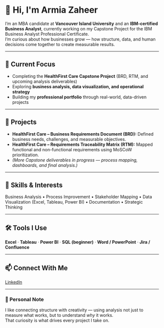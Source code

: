 # 👋 Hi, I'm Armia Zaheer  

I’m an MBA candidate at **Vancouver Island University** and an **IBM-certified Business Analyst**, currently working on my Capstone Project for the IBM Business Analyst Professional Certificate.  
I’m curious about how businesses grow — how structure, data, and human decisions come together to create measurable results.  

---

## 🎯 Current Focus  
- Completing the **HealthFirst Care Capstone Project** (BRD, RTM, and upcoming analysis deliverables)  
- Exploring **business analysis, data visualization, and operational strategy**  
- Building my **professional portfolio** through real-world, data-driven projects  

---

## 🧩 Projects  
- **HealthFirst Care – Business Requirements Document (BRD):** Defined business needs, challenges, and measurable objectives.  
- **HealthFirst Care – Requirements Traceability Matrix (RTM):** Mapped functional and non-functional requirements using MoSCoW prioritization.  
- *(More Capstone deliverables in progress — process mapping, dashboards, and final analysis.)*  

---

## 🧠 Skills & Interests  
Business Analysis • Process Improvement • Stakeholder Mapping • Data Visualization (Excel, Tableau, Power BI) • Documentation • Strategic Thinking  

---

## 🛠️ Tools I Use  
**Excel** · **Tableau** · **Power BI** · **SQL (beginner)** · **Word / PowerPoint** · **Jira / Confluence**  

---

## 📫 Connect With Me  
[LinkedIn](https://linkedin.com/in/armiazaheer)  

---

### 💭 Personal Note  
I like connecting structure with creativity — using analysis not just to measure what works, but to understand *why* it works.  
That curiosity is what drives every project I take on.  
